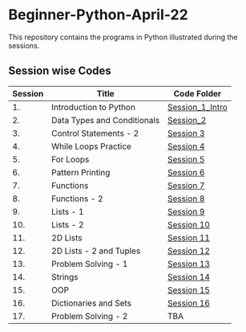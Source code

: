 # Beginner-Python-April-22

This repository contains the programs in Python illustrated during the sessions.

## Session wise Codes
| Session | Title                       | Code Folder                              |
|---------|-----------------------------|------------------------------------------|
| 1.      | Introduction to Python      | [Session_1_Intro](introduction/)         |
| 2.      | Data Types and Conditionals | [Session_2](controlStatements1/)         |
| 3.      | Control Statements - 2      | [Session 3](controlStatements2/)         |
| 4.      | While Loops Practice        | [Session 4](loopsPractice4/)             |
| 5.      | For Loops                   | [Session 5](forLoopsAndPatterns/)        |
| 6.      | Pattern Printing            | [Session 6](patternPrinting/)            |
| 7.      | Functions                   | [Session 7](functions/)                  |
| 8.      | Functions - 2               | [Session 8](functions2/)                 |
| 9.      | Lists - 1                   | [Session 9](list1/)                      |
| 10.     | Lists - 2                   | [Session 10](list2/)                     |
| 11.     | 2D Lists                    | [Session 11](list3/)                     |
| 12.     | 2D Lists - 2 and Tuples     | [Session 12](list4/)                     |
| 13.     | Problem Solving - 1         | [Session 13](problemSolving1/)           |
| 14.     | Strings                     | [Session 14](strings/)                   |
| 15.     | OOP                         | [Session 15](objectOrientedProgramming/) |
| 16.     | Dictionaries and Sets       | [Session 16](dictionariesAndSets/)       |
| 17.     | Problem Solving - 2         | TBA                                      |

